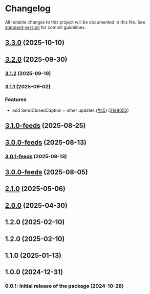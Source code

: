 # Changelog

All notable changes to this project will be documented in this file. See [standard-version](https://github.com/conventional-changelog/standard-version) for commit guidelines.

## [3.3.0](https://github.com/GetStream/getstream-go/compare/v3.2.0...v3.3.0) (2025-10-10)

## [3.2.0](https://github.com/GetStream/getstream-go/compare/v3.1.2...v3.2.0) (2025-09-30)

### [3.1.2](https://github.com/GetStream/getstream-go/compare/v3.1.1...v3.1.2) (2025-09-19)

### [3.1.1](https://github.com/GetStream/getstream-go/compare/v3.1.0...v3.1.1) (2025-09-02)


### Features

* add SendClosedCaption + other updates ([#45](https://github.com/GetStream/getstream-go/issues/45)) ([21e8050](https://github.com/GetStream/getstream-go/commit/21e8050fbffe283fe50b3b3dab562c3ff2511461))

## [3.1.0-feeds](https://github.com/GetStream/getstream-go/compare/v3.0.1...v3.1.0-feeds) (2025-08-25)

## [3.0.0-feeds](https://github.com/GetStream/getstream-go/compare/v3.0.1...v3.0.0-feeds) (2025-08-13)

### [3.0.1-feeds](https://github.com/GetStream/getstream-go/compare/v3.0.0...v3.0.1-feeds) (2025-08-13)

## [3.0.0-feeds](https://github.com/GetStream/getstream-go/compare/v3.0.1-feeds...v3.0.0-feeds) (2025-08-05)

## [2.1.0](https://github.com/GetStream/getstream-go/compare/v1.2.0...v2.1.0) (2025-05-06)

## [2.0.0](https://github.com/GetStream/getstream-go/compare/v1.2.0...v2.0.0) (2025-04-30)

## 1.2.0 (2025-02-10)

## 1.2.0 (2025-02-10)

## 1.1.0 (2025-01-13)

## 1.0.0 (2024-12-31)

### 0.0.1: Initial release of the package (2024-10-28)
